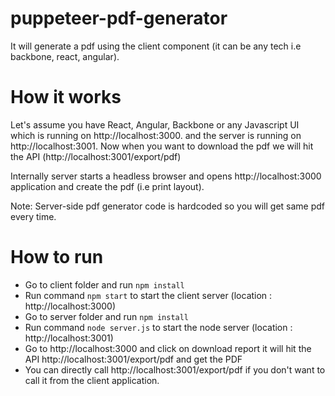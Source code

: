 # puppeteer-pdf-generator

It will generate a pdf using the client component (it can be any tech i.e backbone, react, angular).

# How it works

Let's assume you have React, Angular, Backbone or any Javascript UI which is running on http://localhost:3000. and the server is running on http://localhost:3001. Now when you want to download the pdf we will hit the API (http://localhost:3001/export/pdf)

Internally server starts a headless browser and opens http://localhost:3000 application and create the pdf (i.e print layout). 

Note: Server-side pdf generator code is hardcoded so you will get same pdf every time.

# How to run

* Go to client folder and run `npm install`
* Run command `npm start` to start the client server (location : http://localhost:3000)
* Go to server folder and run `npm install`
* Run command `node server.js` to start the node server (location : http://localhost:3001)
* Go to http://localhost:3000 and click on download report it will hit the API http://localhost:3001/export/pdf and get the PDF
* You can directly call http://localhost:3001/export/pdf if you don't want to call it from the client application.
